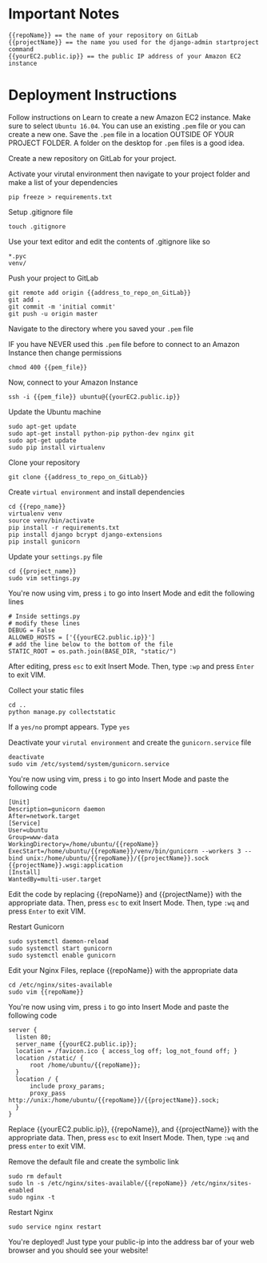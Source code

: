 # Important Notes
```
{{repoName}} == the name of your repository on GitLab
{{projectName}} == the name you used for the django-admin startproject command
{{yourEC2.public.ip}} == the public IP address of your Amazon EC2 instance
```
# Deployment Instructions

Follow instructions on Learn to create a new Amazon EC2 instance.  Make sure to select `Ubuntu 16.04`.  You can use an existing `.pem` file or you can create a new one.  Save the `.pem` file in a location OUTSIDE OF YOUR PROJECT FOLDER.  A folder on the desktop for `.pem` files is a good idea.

Create a new repository on GitLab for your project.

Activate your virutal environment then navigate to your project folder and make a list of your dependencies
```
pip freeze > requirements.txt
```

Setup .gitignore file
```
touch .gitignore
```

Use your text editor and edit the contents of .gitignore like so
```
*.pyc
venv/
```
Push your project to GitLab
```
git remote add origin {{address_to_repo_on_GitLab}}
git add .
git commit -m 'initial commit'
git push -u origin master
```

Navigate to the directory where you saved your `.pem` file

IF you have NEVER used this `.pem` file before to connect to an Amazon Instance then change permissions
```
chmod 400 {{pem_file}}
```

Now, connect to your Amazon Instance
```
ssh -i {{pem_file}} ubuntu@{{yourEC2.public.ip}}
```

Update the Ubuntu machine
```
sudo apt-get update
sudo apt-get install python-pip python-dev nginx git
sudo apt-get update
sudo pip install virtualenv
```

Clone your repository
```
git clone {{address_to_repo_on_GitLab}}
```

Create `virtual environment` and install dependencies
```
cd {{repo_name}}
virtualenv venv
source venv/bin/activate
pip install -r requirements.txt
pip install django bcrypt django-extensions
pip install gunicorn
```

Update your `settings.py` file
```
cd {{project_name}}
sudo vim settings.py
```

You're now using vim, press `i` to go into Insert Mode and edit the following lines
```
# Inside settings.py
# modify these lines
DEBUG = False
ALLOWED_HOSTS = ['{{yourEC2.public.ip}}']
# add the line below to the bottom of the file
STATIC_ROOT = os.path.join(BASE_DIR, "static/")
```

After editing, press `esc` to exit Insert Mode.  Then, type  `:wp` and press `Enter` to exit VIM.

Collect your static files
```
cd ..
python manage.py collectstatic
```
If a `yes/no` prompt appears.  Type `yes`

Deactivate your `virutal environment` and create the `gunicorn.service` file
```
deactivate
sudo vim /etc/systemd/system/gunicorn.service
```

You're now using vim, press `i` to go into Insert Mode and paste the following code
```
[Unit]
Description=gunicorn daemon
After=network.target
[Service]
User=ubuntu
Group=www-data
WorkingDirectory=/home/ubuntu/{{repoName}}
ExecStart=/home/ubuntu/{{repoName}}/venv/bin/gunicorn --workers 3 --bind unix:/home/ubuntu/{{repoName}}/{{projectName}}.sock {{projectName}}.wsgi:application
[Install]
WantedBy=multi-user.target
```
Edit the code by replacing {{repoName}} and {{projectName}} with the appropriate data.  Then, press `esc` to exit Insert Mode.  Then, type `:wq` and press `Enter` to exit VIM.

Restart Gunicorn
```
sudo systemctl daemon-reload
sudo systemctl start gunicorn
sudo systemctl enable gunicorn
```

Edit your Nginx Files, replace {{repoName}} with the appropriate data
```
cd /etc/nginx/sites-available
sudo vim {{repoName}}
```

You're now using vim, press `i` to go into Insert Mode and paste the following code
```
server {
  listen 80;
  server_name {{yourEC2.public.ip}};
  location = /favicon.ico { access_log off; log_not_found off; }
  location /static/ {
      root /home/ubuntu/{{repoName}};
  }
  location / {
      include proxy_params;
      proxy_pass http://unix:/home/ubuntu/{{repoName}}/{{projectName}}.sock;
  }
}
```
Replace {{yourEC2.public.ip}}, {{repoName}}, and {{projectName}} with the appropriate data.  Then, press `esc` to exit Insert Mode.  Then, type `:wq` and press `enter` to exit VIM.

Remove the default file and create the symbolic link
```
sudo rm default
sudo ln -s /etc/nginx/sites-available/{{repoName}} /etc/nginx/sites-enabled
sudo nginx -t
```

Restart Nginx
```
sudo service nginx restart
```

You're deployed!  Just type your public-ip into the address bar of your web browser and you should see your website!
